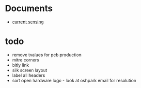 # Documents

* [current sensing](http://openenergymonitor.org/emon/buildingblocks/ct-sensors-interface)

# todo

* remove tvalues for pcb production
* mitre corners
* bitly link
* silk screen layout
* label all headers
* sort open hardware logo - look at oshpark email for resolution

